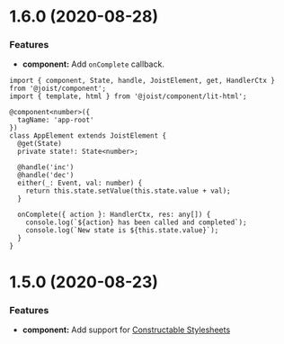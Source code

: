 <a name="1.6.0"></a>

# 1.6.0 (2020-08-28)

### Features

- **component:** Add `onComplete` callback.

```TS
import { component, State, handle, JoistElement, get, HandlerCtx } from '@joist/component';
import { template, html } from '@joist/component/lit-html';

@component<number>({
  tagName: 'app-root'
})
class AppElement extends JoistElement {
  @get(State)
  private state!: State<number>;

  @handle('inc')
  @handle('dec')
  either(_: Event, val: number) {
    return this.state.setValue(this.state.value + val);
  }

  onComplete({ action }: HandlerCtx, res: any[]) {
    console.log(`${action} has been called and completed`);
    console.log(`New state is ${this.state.value}`);
  }
}
```

# 1.5.0 (2020-08-23)

### Features

- **component:** Add support for [Constructable Stylesheets](https://developers.google.com/web/updates/2019/02/constructable-stylesheets)
